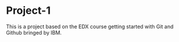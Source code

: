 # Project-1 
This is a project based on the EDX course getting started with Git and Github bringed by IBM.
